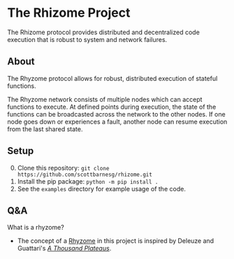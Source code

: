# The Rhizome Project

 The Rhizome protocol provides distributed and decentralized code execution that is robust to system and network 
 failures. 

## About

The Rhyzome protocol allows for robust, distributed execution of stateful functions.

The Rhyzome network consists of multiple nodes which can accept functions to execute. At defined points during 
execution, the state of the functions can be broadcasted across the network to the other nodes. If one node goes down
or experiences a fault, another node can resume execution from the last shared state.

## Setup

0. Clone this repository: `git clone https://github.com/scottbarnesg/rhizome.git`
1. Install the pip package: `python -m pip install .`
2. See the `examples` directory for example usage of the code.

## Q&A

What is a rhyzome?

- The concept of a [Rhyzome](https://en.wikipedia.org/wiki/Rhizome_(philosophy)) in this project is inspired by 
Deleuze and Guattari's _[A Thousand Plateaus](https://en.wikipedia.org/wiki/A_Thousand_Plateaus)_. 
 
